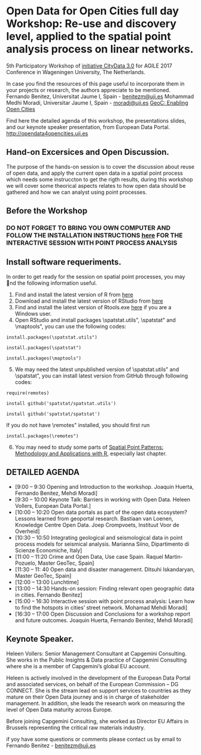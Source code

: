 # Open Data for Open Cities full day Workshop: Re-use and discovery level, applied to the spatial point analysis process on linear networks.

5th Participatory Workshop of [initiative CityData 3.0](http://opendata4opencities.uji.es) for AGILE 2017 Conference in  Wageningen University, The Netherlands.

In case you find the resources of this page useful to incorporate them in your projects or research, the authors appreciate to be mentioned. 
Fernando Benitez, Universitat Jaume I, Spain - benitezm@uji.es
Mohammad Medhi Moradi, Universitar Jaume I, Spain - moradi@uji.es
[GeoC: Enabling Open Cities](http://geo-c.eu/)

Find here the detailed agenda of this workshop, the presentations slides, and our keynote speaker presentation, from European Data Portal. http://opendata4opencities.uji.es

## Hand-on Excersices and Open Discussion. 
The purpose of the hands-on session is to cover the discussion about reuse of open data, and apply the current open data in a spatial point process which needs some instruccton to get the rigth results, during this workshop we will cover some theorical aspects relates to how open data should be gathered and how we can analyst using point processes.

## Before the Workshop

### DO NOT FORGET TO BRING YOU OWN COMPUTER AND FOLLOW THE INSTALLATION INSTRUCTIONS [here](https://github.com/GeoTecINIT/OpenData4OpenCities/blob/master/Installation%20Instruccions/Instuctions4SpatialPointProcessAnalysis.pdf) FOR THE INTERACTIVE SESSION WITH POINT PROCESS ANALYSIS 

## Install software requeriments.

In order to get ready for the session on spatial point processes, you may nd the following information
useful.
1. Find and install the latest version of R from [here](https://cran.r-project.org/)
2. Download and install the latest version of RStudio from [here](https://www.rstudio.com/products/rstudio/download2/)
3. Find and install the latest version of Rtools.exe [here](https://cran.r-project.org/) if you are a Windows user. 
4. Open RStudio and install packages \spatstat.utils", \spatstat" and \maptools", you can use the following codes:
```
install.packages(\spatstat.utils")
```
```
install.packages(\spatstat")
```
```
install.packages(\maptools")
```
5. We may need the latest unpublished version of \spatstat.utils" and \spatstat", you can install
latest version from GitHub through following codes:
```
require(remotes)
```
```
install github('spatstat/spatstat.utils')
```
```
install github('spatstat/spatstat')
```
If you do not have \remotes" installed, you should first run
```
install.packages(\remotes")
```
6. You may need to study some parts of [Spatial Point Patterns: Methodology and Applications with
R](https://www.crcpress.com/Spatial-Point-Patterns-Methodology-and-Applications-with-R/Baddeley-Rubak-Turner/p/book/9781482210200), especially last chapter.


## DETAILED AGENDA 

* [9:00 – 9:30	Opening and Introduction to the workshop.	Joaquin Huerta, Fernando Benitez, Mehdi Moradi]
* [9:30 – 10:00	Keynote Talk:  Barriers in working with  Open Data.	Heleen Vollers, European Data Portal.]
* [10:00 – 10:20	Open data portals as part of the open data ecosystem?  Lessons learned from geoportal research.	Bastiaan van Loenen, Knowledge Centre Open Data. Joep Crompvoets, Instituut Voor de Overheid]
* [10:30 – 10:50	Integrating geological and seismological data in point process models for seismical analysis.	Marianna Siino,  Dipartimento di Scienze Economiche, Italy]
* [11:00 – 11:20	Crime and Open Data, Use case Spain.	Raquel Martin-Pozuelo, Master GeoTec, Spain]
* [11:30 – 11: 40	Open data and disaster management.	Ditsuhi Iskandaryan, Master GeoTec, Spain]
* [12:00 – 13:00	Lunchtime]
* [13:00 – 14:30	Hands-on session: Finding relevant open geographic data in cities.	Fernando Benitez]
* [15:00 – 16:30	Interactive session with point process analysis: Learn how to find the hotspots in cities’ street network.	Mohamad Mehdi Moradi]
* [16:30 – 17:00	Open Discussion and Conclusions for a workshop report and future outcomes.	Joaquin Huerta, Fernando Benitez, Mehdi Moradi]

## Keynote Speaker.
Heleen Vollers: Senior Management Consultant at Capgemini Consulting. She works in the Public Insights & Data practice of Capgemini Consulting where she is a member of Capgemini’s global EU account.

Heleen is actively involved in the development of the European Data Portal and associated services, on behalf of the European Commission – DG CONNECT. She is the stream lead on support services to countries as they mature on their Open Data journey and is in charge of stakeholder management. In addition, she leads the research work on measuring the level of Open Data maturity across Europe.

Before joining Capgemini Consulting, she worked as Director EU Affairs in Brussels representing the critical raw materials industry.

if yoy have some questions or comments please contact us by email to Fernando Benitez - benitezm@uji.es 

